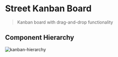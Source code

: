 # Street Kanban Board

> Kanban board with drag-and-drop functionality


## Component Hierarchy

![kanban-hierarchy](https://user-images.githubusercontent.com/87500500/221376519-114d7b09-67b9-4ca9-9451-f0f0f2291081.svg)
